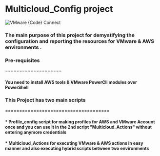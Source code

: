 # Multicloud_Config project

![VMware {Code} Connect](https://pbs.twimg.com/media/Ec0Ww3MXgAApbg-?format=jpg&name=large)


### The main purpose of this project for demystifying the configuration and reporting the resources for VMware & AWS environments .


### Pre-requisites
====================

####    **You need to install AWS tools & VMware PowerCli modules over PowerShell**


### This Project has two main scripts
=====================================

   #### * **Profile_config script for making profiles for AWS and VMware Account once and you can use it in the 2nd script "Multicloud_Actions" without entering anymore credentials**

   #### * **Multicloud_Actions for executing VMware & AWS actions in easy manner and also executing hybrid scripts between two environments**
